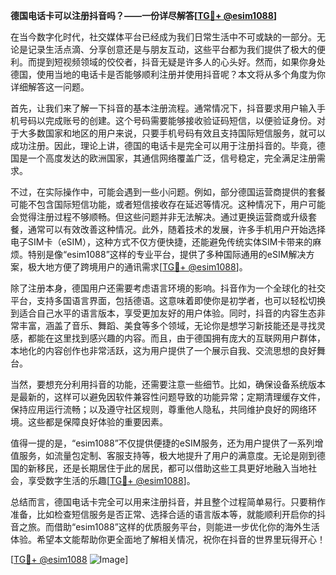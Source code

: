 **德国电话卡可以注册抖音吗？——一份详尽解答[[TG💪+ @esim1088](https://t.me/s/esim1088)]**

在当今数字化时代，社交媒体平台已经成为我们日常生活中不可或缺的一部分。无论是记录生活点滴、分享创意还是与朋友互动，这些平台都为我们提供了极大的便利。而提到短视频领域的佼佼者，抖音无疑是许多人的心头好。然而，如果你身处德国，使用当地的电话卡是否能够顺利注册并使用抖音呢？本文将从多个角度为你详细解答这一问题。

首先，让我们来了解一下抖音的基本注册流程。通常情况下，抖音要求用户输入手机号码以完成账号的创建。这个号码需要能够接收验证码短信，以便验证身份。对于大多数国家和地区的用户来说，只要手机号码有效且支持国际短信服务，就可以成功注册。因此，理论上讲，德国的电话卡是完全可以用于注册抖音的。毕竟，德国是一个高度发达的欧洲国家，其通信网络覆盖广泛，信号稳定，完全满足注册需求。

不过，在实际操作中，可能会遇到一些小问题。例如，部分德国运营商提供的套餐可能不包含国际短信功能，或者短信接收存在延迟等情况。这种情况下，用户可能会觉得注册过程不够顺畅。但这些问题并非无法解决。通过更换运营商或升级套餐，通常可以有效改善这种情况。此外，随着技术的发展，许多手机用户开始选择电子SIM卡（eSIM），这种方式不仅方便快捷，还能避免传统实体SIM卡带来的麻烦。特别是像“esim1088”这样的专业平台，提供了多种国际通用的eSIM解决方案，极大地方便了跨境用户的通讯需求[[TG💪+ @esim1088](https://t.me/s/esim1088)]。

除了注册本身，德国用户还需要考虑语言环境的影响。抖音作为一个全球化的社交平台，支持多国语言界面，包括德语。这意味着即使你是初学者，也可以轻松切换到适合自己水平的语言版本，享受更加友好的用户体验。同时，抖音的内容生态非常丰富，涵盖了音乐、舞蹈、美食等多个领域，无论你是想学习新技能还是寻找灵感，都能在这里找到感兴趣的内容。而且，由于德国拥有庞大的互联网用户群体，本地化的内容创作也非常活跃，这为用户提供了一个展示自我、交流思想的良好舞台。

当然，要想充分利用抖音的功能，还需要注意一些细节。比如，确保设备系统版本是最新的，这样可以避免因软件兼容性问题导致的功能异常；定期清理缓存文件，保持应用运行流畅；以及遵守社区规则，尊重他人隐私，共同维护良好的网络环境。这些都是保障良好体验的重要因素。

值得一提的是，“esim1088”不仅提供便捷的eSIM服务，还为用户提供了一系列增值服务，如流量包定制、客服支持等，极大地提升了用户的满意度。无论是刚到德国的新移民，还是长期居住于此的居民，都可以借助这些工具更好地融入当地社会，享受数字生活的乐趣[[TG💪+ @esim1088](https://t.me/s/esim1088)]。

总结而言，德国电话卡完全可以用来注册抖音，并且整个过程简单易行。只要稍作准备，比如检查短信服务是否正常、选择合适的语言版本等，就能顺利开启你的抖音之旅。而借助“esim1088”这样的优质服务平台，则能进一步优化你的海外生活体验。希望本文能帮助你更全面地了解相关情况，祝你在抖音的世界里玩得开心！

[[TG💪+ @esim1088](https://t.me/s/esim1088) ![Image](https://i.postimg.cc/4NQfJmqS/Snipaste-2025-05-13-00-14-12.png)]